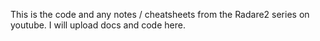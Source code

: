 This is the code and any notes / cheatsheets from the Radare2 series on youtube. 
I will upload docs and code here. 
